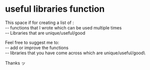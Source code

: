 # useful libraries function

This space if for creating a list of :\
 -- functions that I wrote which can be used multiple times\
  -- Libraries that are unique/useful/good

Feel free to suggest me to:\
 -- add or improve the functions\
 -- libraries that you have come across which are unique/useful/good\

Thanks
ッ
